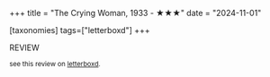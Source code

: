+++
title = "The Crying Woman, 1933 - ★★★"
date = "2024-11-01"

[taxonomies]
tags=["letterboxd"]
+++

REVIEW

<small>see this review on <a href="https://letterboxd.com/nonmodernist/film/the-crying-woman/">letterboxd</a>.